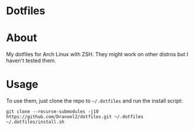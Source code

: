 # Dotfiles
# About
My dotfiles for Arch Linux with ZSH. They might work on other distros but I haven't tested them.

# Usage
To use them, just clone the repo to `~/.dotfiles` and run the install script:
```
git clone --recurse-submodules -j10 https://github.com/Dranoel2/dotfiles.git ~/.dotfiles
~/.dotfiles/install.sh
```
